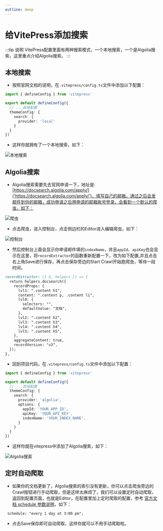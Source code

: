 ```yaml
---
outline: deep
---
```


# 给VitePress添加搜索

:::tip 说明
VitePress配置里面有两种搜索模式，一个本地搜索，一个是Algolia搜索，这里重点介绍Algolia搜索。
:::

## 本地搜索

- 按照官网文档的说明，在`.vitepress/config.ts`文件中添加以下配置：

```ts
import { defineConfig } from 'vitepress'

export default defineConfig({
  // ...其他配置
  themeConfig: {
    search: {
      provider: 'local'
    }
  }
})
```

- 这样你就拥有了一个本地搜索，如下：

![本地搜索](/search/local.png)

## Algolia搜索

- Algolia搜索需要先去官网申请一下，地址是: [https://docsearch.algolia.com/apply/]('https://docsearch.algolia.com/apply/')，填写自己的邮箱，通过之后会发邮件到你的邮箱，成功申请之后用申请的邮箱账号登录，会看到一个默认的爬虫，如下：

![爬虫](/search/algolia_1.png)

- 点击爬虫，进入控制台，点击侧边栏的Editor进入编辑爬虫，如下：

![控制台](/search/algolia_2.png)

- 然后控制台上面会显示你申请邮件填的`indexName`，并且`appId`、`apiKey`也会显示在这里，将`recordExtractor`的函数重新配置一下，改为如下配置,并且点击右上角Save进行保存，再点击保存旁边的Start Crawl开始跑爬虫，等待一段时间。

```md
recordExtractor: ({ $, helpers }) => {
  return helpers.docsearch({
    recordProps: {
      lvl1: ".content h1",
      content: ".content p, .content li",
      lvl0: {
        selectors: "",
        defaultValue: "文档",
      },
      lvl2: ".content h2",
      lvl3: ".content h3",
      lvl4: ".content h4",
      lvl5: ".content h5",
    },
    aggregateContent: true,
    recordVersion: "v3",
  });
},
```

- 回到项目代码，在`.vitepress/config.ts`文件中添加以下配置：

```ts
import { defineConfig } from 'vitepress'

export default defineConfig({
  // ...其他配置
  themeConfig: {
    search: {
      provider: 'algolia',
      options: {
        appId: 'YOUR_APP_ID',
        apiKey: 'YOUR_API_KEY',
        indexName: 'YOUR_INDEX_NAME',
      }
    }
  }
})
```

- 这样你就在vitepress中添加了Algolia搜索，如下：

![Algolia搜索](/search/algolia_3.png)

## 定时自动爬取

- 如果你的文档更新了，Algolia搜索的索引没有更新，你可以点击爬虫旁边的Crawl按钮进行手动爬取，但是这样太麻烦了，我们可以设置定时自动爬取，返回到配置页面，也就是Editor，在配置里加上定时爬取的配置，参考 [官方文档 schedule 参数说明]('https://www.algolia.com/doc/tools/crawler/apis/configuration/schedule/')，如下：

```md
 schedule: "every 1 day at 3:00 pm",
```

- 点击Save保存即可自动爬取，这样你就可以不用手动爬取啦。

<LastUpdated time="2024/11/1 16:00:31"/>
